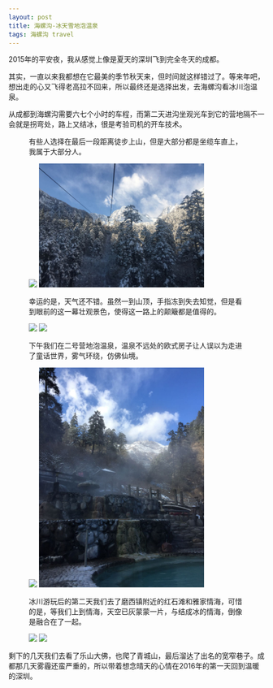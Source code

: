 ```yaml
---
layout: post
title: 海螺沟-冰天雪地泡温泉
tags: 海螺沟 travel
---
```

<p>2015年的平安夜，我从感觉上像是夏天的深圳飞到完全冬天的成都。</p>
<p>其实，一直以来我都想在它最美的季节秋天来，但时间就这样错过了。等来年吧，想出走的心又飞得老高拉不回来，所以最终还是选择出发，去海螺沟看冰川泡温泉。</p>
<p>从成都到海螺沟需要六七个小时的车程，而第二天进沟坐观光车到它的营地隔不一会就是拐弯处，路上又结冰，很是考验司机的开车技术。</p>
<figure>
	<p>有些人选择在最后一段距离徒步上山，但是大部分都是坐缆车直上，我属于大部分人。</p>
	<img class="lazy" src="{{ site.baseurl }}/img/sichuan/hlg02.jpg" width="325">
	<img class="lazy" src="/img/sichuan/hlg01.jpg" width="325">
</figure>
<figure>
	<p>幸运的是，天气还不错。虽然一到山顶，手指冻到失去知觉，但是看到眼前的这一幕壮观景色，使得这一路上的颠簸都是值得的。</p>
	<img class="lazy" src="{{ site.baseurl }}/img/sichuan/hlg03.jpg" width="325">
	<img class="lazy" src="{{ site.baseurl }}/img/sichuan/hlg04.jpg" width="325">
</figure>
<figure>
	<p>下午我们在二号营地泡温泉，温泉不远处的欧式房子让人误以为走进了童话世界，雾气环绕，仿佛仙境。</p>
	<img class="lazy" src="{{ site.baseurl }}/img/sichuan/hlg05.jpg" width="325">
	<img class="lazy" src="/img/sichuan/hlg06.jpg" width="325">
</figure>
<figure>
	<p>冰川游玩后的第二天我们去了磨西镇附近的红石滩和雅家情海，可惜的是，等我们上到情海，天空已灰蒙蒙一片，与结成冰的情海，倒像是融合在了一起。</p>
	<img class="lazy" src="{{ site.baseurl }}/img/sichuan/hlg07.jpg" width="325">
	<img class="lazy" src="{{ site.baseurl }}/img/sichuan/hlg08.jpg" width="325">
</figure>
<p>剩下的几天我们去看了乐山大佛，也爬了青城山，最后溜达了出名的宽窄巷子。成都那几天雾霾还蛮严重的，所以带着想念晴天的心情在2016年的第一天回到温暖的深圳。</p>
